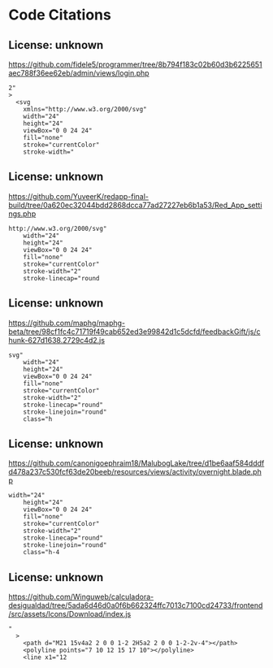 # Code Citations

## License: unknown
https://github.com/fidele5/programmer/tree/8b794f183c02b60d3b6225651aec788f36ee62eb/admin/views/login.php

```
2"
>
  <svg
    xmlns="http://www.w3.org/2000/svg"
    width="24"
    height="24"
    viewBox="0 0 24 24"
    fill="none"
    stroke="currentColor"
    stroke-width="
```


## License: unknown
https://github.com/YuveerK/redapp-final-build/tree/0a620ec32044bdd2868dcca77ad27227eb6b1a53/Red_App_settings.php

```
http://www.w3.org/2000/svg"
    width="24"
    height="24"
    viewBox="0 0 24 24"
    fill="none"
    stroke="currentColor"
    stroke-width="2"
    stroke-linecap="round
```


## License: unknown
https://github.com/maphg/maphg-beta/tree/98cf1fc4c71719f49cab652ed3e99842d1c5dcfd/feedbackGift/js/chunk-627d1638.2729c4d2.js

```
svg"
    width="24"
    height="24"
    viewBox="0 0 24 24"
    fill="none"
    stroke="currentColor"
    stroke-width="2"
    stroke-linecap="round"
    stroke-linejoin="round"
    class="h
```


## License: unknown
https://github.com/canonigoephraim18/MalubogLake/tree/d1be6aaf584dddfd478a237c530fcf63de20beeb/resources/views/activity/overnight.blade.php

```
width="24"
    height="24"
    viewBox="0 0 24 24"
    fill="none"
    stroke="currentColor"
    stroke-width="2"
    stroke-linecap="round"
    stroke-linejoin="round"
    class="h-4
```


## License: unknown
https://github.com/Winguweb/calculadora-desigualdad/tree/5ada6d46d0a0f6b662324ffc7013c7100cd24733/frontend/src/assets/Icons/Download/index.js

```
"
  >
    <path d="M21 15v4a2 2 0 0 1-2 2H5a2 2 0 0 1-2-2v-4"></path>
    <polyline points="7 10 12 15 17 10"></polyline>
    <line x1="12
```

